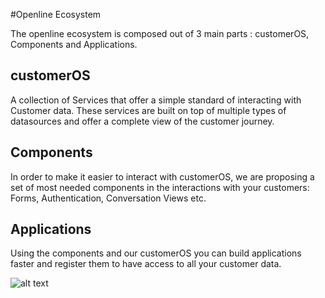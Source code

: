 #Openline Ecosystem 

The openline ecosystem is composed out of 3 main parts : customerOS, Components and Applications.

## customerOS
A collection of Services that offer a simple standard of interacting with Customer data. These services are built on top of multiple types of datasources and offer a complete view of the customer journey. 

## Components
In order to make it easier to interact with customerOS, we are proposing a set of most needed components in the interactions with your customers: Forms, Authentication, Conversation Views etc. 

## Applications
Using the components and our customerOS you can build applications faster and register them to have access to all your customer data. 


![alt text](https://raw.githubusercontent.com/openline-ai/openline-customer-os/master/architecture/images/customer-os-eco-system-view.png)
